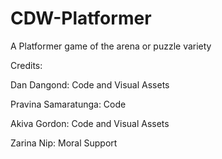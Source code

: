 CDW-Platformer
==============

A Platformer game of the arena or puzzle variety


Credits: 

Dan Dangond: Code and Visual Assets

Pravina Samaratunga: Code

Akiva Gordon: Code and Visual Assets

Zarina Nip: Moral Support
